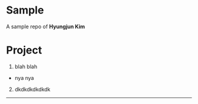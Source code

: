 Sample
======

A sample repo of **Hyungjun Kim**


Project
=======

1. blah blah
  - nya nya

2. dkdkdkdkdkdk
  - - - -
